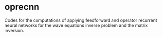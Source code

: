 # oprecnn
Codes for the computations of applying feedforward and operator recurrent neural networks for the wave equations inverse problem and the matrix inversion. 
